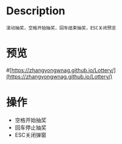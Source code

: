 # Description
	滚动抽奖，空格开始抽奖，回车结束抽奖，ESC关闭预览
# 预览 #

#[https://zhangyongwnag.github.io/Lottery/](https://zhangyongwnag.github.io/Lottery/)

# 操作
 * 空格开始抽奖
 * 回车停止抽奖
 * ESC关闭弹窗